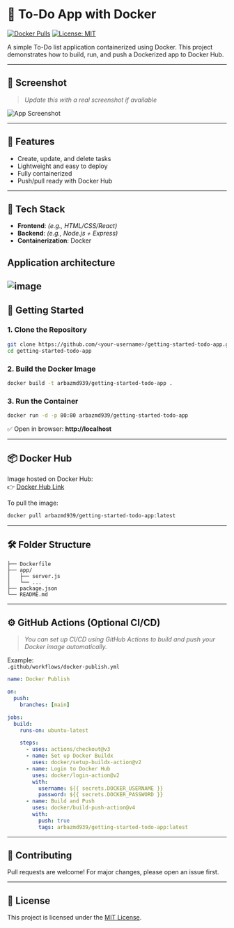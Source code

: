 
# 📝 To-Do App with Docker

[![Docker Pulls](https://img.shields.io/docker/pulls/arbazmd939/getting-started-todo-app.svg)](https://hub.docker.com/r/arbazmd939/getting-started-todo-app)
[![License: MIT](https://img.shields.io/badge/License-MIT-yellow.svg)](LICENSE)

A simple To-Do list application containerized using Docker. This project demonstrates how to build, run, and push a Dockerized app to Docker Hub.

---

## 📸 Screenshot

> _Update this with a real screenshot if available_

![App Screenshot](https://via.placeholder.com/800x400.png?text=To-Do+App+Screenshot)

---

## 🚀 Features

- Create, update, and delete tasks  
- Lightweight and easy to deploy  
- Fully containerized  
- Push/pull ready with Docker Hub

---

## 🧱 Tech Stack

- **Frontend**: *(e.g., HTML/CSS/React)*
- **Backend**: *(e.g., Node.js + Express)*
- **Containerization**: Docker

## Application architecture

![image](https://github.com/docker/getting-started-todo-app/assets/313480/c128b8e4-366f-4b6f-ad73-08e6652b7c4d)
---

## 🐳 Getting Started

### 1. Clone the Repository

```bash
git clone https://github.com/<your-username>/getting-started-todo-app.git
cd getting-started-todo-app
```

### 2. Build the Docker Image

```bash
docker build -t arbazmd939/getting-started-todo-app .
```

### 3. Run the Container

```bash
docker run -d -p 80:80 arbazmd939/getting-started-todo-app
```

✅ Open in browser: **http://localhost**

---

## 📦 Docker Hub

Image hosted on Docker Hub:  
👉 [Docker Hub Link](https://hub.docker.com/r/arbazmd939/getting-started-todo-app)

To pull the image:

```bash
docker pull arbazmd939/getting-started-todo-app:latest
```

---

## 🛠️ Folder Structure

```
├── Dockerfile
├── app/
│   ├── server.js
│   └── ...
├── package.json
└── README.md
```

---

## ⚙️ GitHub Actions (Optional CI/CD)

> _You can set up CI/CD using GitHub Actions to build and push your Docker image automatically._

Example:  
`.github/workflows/docker-publish.yml`

```yaml
name: Docker Publish

on:
  push:
    branches: [main]

jobs:
  build:
    runs-on: ubuntu-latest

    steps:
      - uses: actions/checkout@v3
      - name: Set up Docker Buildx
        uses: docker/setup-buildx-action@v2
      - name: Login to Docker Hub
        uses: docker/login-action@v2
        with:
          username: ${{ secrets.DOCKER_USERNAME }}
          password: ${{ secrets.DOCKER_PASSWORD }}
      - name: Build and Push
        uses: docker/build-push-action@v4
        with:
          push: true
          tags: arbazmd939/getting-started-todo-app:latest
```

---

## 🤝 Contributing

Pull requests are welcome! For major changes, please open an issue first.

---

## 📄 License

This project is licensed under the [MIT License](LICENSE).
